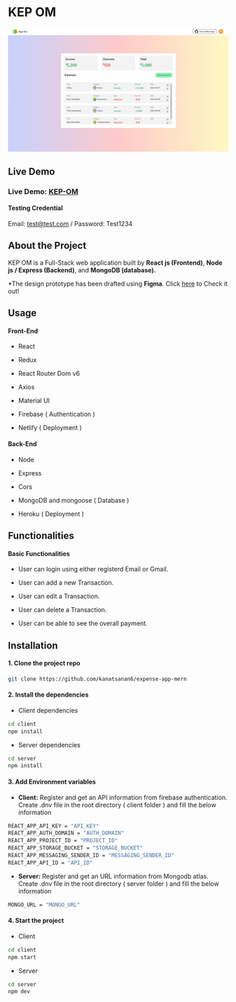 # KEP OM

<img src="https://github.com/kanatsanan6/kanatsanan6/blob/main/homepagepc.PNG?raw=true" alt="homepage"/>


## Live Demo

### Live Demo: [KEP-OM](https://kep-om.netlify.app/)

#### Testing Credential

Email: test@test.com / Password: Test1234

## About the Project

KEP OM is a Full-Stack web application built by **React js (Frontend)**, **Node js / Express (Backend)**, and **MongoDB (database).**

*The design prototype has been drafted using **Figma**. Click [here](https://www.figma.com/file/SInsrqwE01a58zV6pdjdrV/Untitled?node-id=0%3A1) to Check it out!

## Usage

#### Front-End

- React

- Redux

- React Router Dom v6

- Axios

- Material UI

- Firebase ( Authentication )

- Netlify ( Deployment )

#### Back-End

- Node

- Express

- Cors

- MongoDB and mongoose ( Database )

- Heroku ( Deployment )

## Functionalities

#### Basic Functionalities

- User can login using either registerd Email or Gmail.

- User can add a new Transaction.

- User can edit a Transaction.

- User can delete a Transaction.

- User can be able to see the overall payment.

## Installation

#### 1. Clone the project repo

```bash
git clone https://github.com/kanatsanan6/expense-app-mern
```

#### 2. Install the dependencies

- Client dependencies

```bash
cd client
npm install
```

- Server dependencies

```bash
cd server
npm install
```
#### 3. Add Environment variables

- **Client:**
Register and get an API information from firebase authentication.
Create .dnv file in the root directory ( client folder ) and fill the below information

```bash
REACT_APP_API_KEY = "API_KEY"
REACT_APP_AUTH_DOMAIN = "AUTH_DOMAIN"
REACT_APP_PROJECT_ID = "PROJECT_ID"
REACT_APP_STORAGE_BUCKET = "STORAGE_BUCKET"
REACT_APP_MESSAGING_SENDER_ID = "MESSAGING_SENDER_ID"
REACT_APP_API_ID = "API_ID"
```

- **Server:**
Register and get an URL information from Mongodb atlas.
Create .dnv file in the root directory ( server folder ) and fill the below information

```bash
MONGO_URL = "MONGO_URL"
```

#### 4. Start the project

- Client

```bash
cd client
npm start
```

- Server

```bash
cd server
npm dev
```
